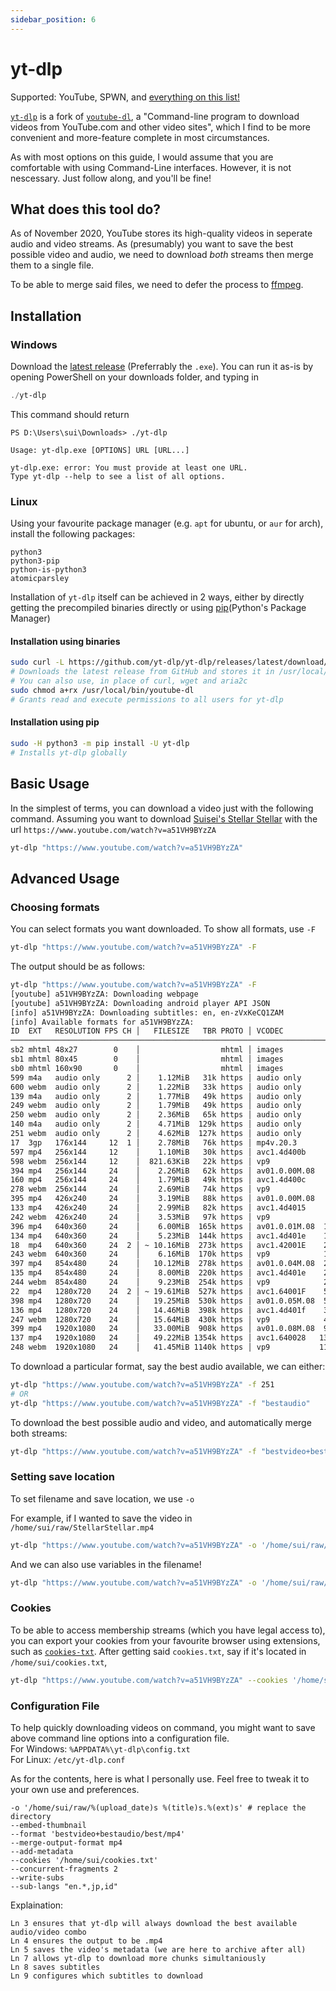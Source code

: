 ```yaml
---
sidebar_position: 6
---
```


# yt-dlp

Supported: YouTube, SPWN, and [everything on this list!](https://raw.githubusercontent.com/yt-dlp/yt-dlp/master/supportedsites.md)

[`yt-dlp`](https://github.com/yt-dlp/yt-dlp) is a fork of [`youtube-dl`](https://ytdl-org.github.io/youtube-dl/), a "Command-line program to download videos from YouTube.com and other video sites", which I find to be more convenient and more-feature complete in most circumstances.

As with most options on this guide, I would assume that you are comfortable with using Command-Line interfaces. However, it is not nescessary. Just follow along, and you'll be fine!

## What does this tool do?
As of November 2020, YouTube stores its high-quality videos in seperate audio and video streams. As (presumably) you want to save the best possible video and audio, we need to download *both* streams then merge them to a single file. 

To be able to merge said files, we need to defer the process to [ffmpeg](/docs/tools/ffmpeg/).

## Installation
### Windows 
Download the [latest release](https://github.com/yt-dlp/yt-dlp/releases) (Preferrably the `.exe`). You can run it as-is by opening PowerShell on your downloads folder, and typing in
```powershell
./yt-dlp
```
This command should return
```
PS D:\Users\sui\Downloads> ./yt-dlp

Usage: yt-dlp.exe [OPTIONS] URL [URL...]

yt-dlp.exe: error: You must provide at least one URL.
Type yt-dlp --help to see a list of all options.
```
### Linux
Using your favourite package manager (e.g. `apt` for ubuntu, or `aur` for arch), install the following packages:
```
python3
python3-pip
python-is-python3
atomicparsley
```
Installation of `yt-dlp` itself can be achieved in 2 ways, either by directly getting the precompiled binaries directly or using [pip](https://pypi.org/project/pip/ )(Python's Package Manager)

#### Installation using binaries
```bash
sudo curl -L https://github.com/yt-dlp/yt-dlp/releases/latest/download/yt-dlp -o /usr/local/bin/yt-dlp
# Downloads the latest release from GitHub and stores it in /usr/local/bin/yt-dlp
# You can also use, in place of curl, wget and aria2c
sudo chmod a+rx /usr/local/bin/youtube-dl
# Grants read and execute permissions to all users for yt-dlp
```

#### Installation using pip
```bash
sudo -H python3 -m pip install -U yt-dlp 
# Installs yt-dlp globally
```

## Basic Usage

In the simplest of terms, you can download a video just with the following command.
Assuming you want to download [Suisei's Stellar Stellar](https://www.youtube.com/watch?v=a51VH9BYzZA) with the url `https://www.youtube.com/watch?v=a51VH9BYzZA`
``` bash
yt-dlp "https://www.youtube.com/watch?v=a51VH9BYzZA"
```

## Advanced Usage
### Choosing formats
You can select formats you want downloaded. To show all formats, use `-F`
```bash
yt-dlp "https://www.youtube.com/watch?v=a51VH9BYzZA" -F
```
The output should be as follows: 
```bash
yt-dlp "https://www.youtube.com/watch?v=a51VH9BYzZA" -F                                                                          2
[youtube] a51VH9BYzZA: Downloading webpage
[youtube] a51VH9BYzZA: Downloading android player API JSON
[info] a51VH9BYzZA: Downloading subtitles: en, en-zVxKeCQ1ZAM
[info] Available formats for a51VH9BYzZA:
ID  EXT   RESOLUTION FPS CH │   FILESIZE   TBR PROTO │ VCODEC          VBR ACODEC      ABR ASR MORE INFO
──────────────────────────────────────────────────────────────────────────────────────────────────────────────────
sb2 mhtml 48x27        0    │                  mhtml │ images                                  storyboard
sb1 mhtml 80x45        0    │                  mhtml │ images                                  storyboard
sb0 mhtml 160x90       0    │                  mhtml │ images                                  storyboard
599 m4a   audio only      2 │    1.12MiB   31k https │ audio only          mp4a.40.5   31k 22k ultralow, m4a_dash
600 webm  audio only      2 │    1.22MiB   33k https │ audio only          opus        33k 48k ultralow, webm_dash
139 m4a   audio only      2 │    1.77MiB   49k https │ audio only          mp4a.40.5   49k 22k low, m4a_dash
249 webm  audio only      2 │    1.79MiB   49k https │ audio only          opus        49k 48k low, webm_dash
250 webm  audio only      2 │    2.36MiB   65k https │ audio only          opus        65k 48k low, webm_dash
140 m4a   audio only      2 │    4.71MiB  129k https │ audio only          mp4a.40.2  129k 44k medium, m4a_dash
251 webm  audio only      2 │    4.62MiB  127k https │ audio only          opus       127k 48k medium, webm_dash
17  3gp   176x144     12  1 │    2.78MiB   76k https │ mp4v.20.3       76k mp4a.40.2    0k 22k 144p
597 mp4   256x144     12    │    1.10MiB   30k https │ avc1.4d400b     30k video only          144p, mp4_dash
598 webm  256x144     12    │  821.63KiB   22k https │ vp9             22k video only          144p, webm_dash
394 mp4   256x144     24    │    2.26MiB   62k https │ av01.0.00M.08   62k video only          144p, mp4_dash
160 mp4   256x144     24    │    1.79MiB   49k https │ avc1.4d400c     49k video only          144p, mp4_dash
278 webm  256x144     24    │    2.69MiB   74k https │ vp9             74k video only          144p, webm_dash
395 mp4   426x240     24    │    3.19MiB   88k https │ av01.0.00M.08   88k video only          240p, mp4_dash
133 mp4   426x240     24    │    2.99MiB   82k https │ avc1.4d4015     82k video only          240p, mp4_dash
242 webm  426x240     24    │    3.53MiB   97k https │ vp9             97k video only          240p, webm_dash
396 mp4   640x360     24    │    6.00MiB  165k https │ av01.0.01M.08  165k video only          360p, mp4_dash
134 mp4   640x360     24    │    5.23MiB  144k https │ avc1.4d401e    144k video only          360p, mp4_dash
18  mp4   640x360     24  2 │ ~ 10.16MiB  273k https │ avc1.42001E    273k mp4a.40.2    0k 44k 360p
243 webm  640x360     24    │    6.16MiB  170k https │ vp9            170k video only          360p, webm_dash
397 mp4   854x480     24    │   10.12MiB  278k https │ av01.0.04M.08  278k video only          480p, mp4_dash
135 mp4   854x480     24    │    8.00MiB  220k https │ avc1.4d401e    220k video only          480p, mp4_dash
244 webm  854x480     24    │    9.23MiB  254k https │ vp9            254k video only          480p, webm_dash
22  mp4   1280x720    24  2 │ ~ 19.61MiB  527k https │ avc1.64001F    527k mp4a.40.2    0k 44k 720p
398 mp4   1280x720    24    │   19.25MiB  530k https │ av01.0.05M.08  530k video only          720p, mp4_dash
136 mp4   1280x720    24    │   14.46MiB  398k https │ avc1.4d401f    398k video only          720p, mp4_dash
247 webm  1280x720    24    │   15.64MiB  430k https │ vp9            430k video only          720p, webm_dash
399 mp4   1920x1080   24    │   33.00MiB  908k https │ av01.0.08M.08  908k video only          1080p, mp4_dash
137 mp4   1920x1080   24    │   49.22MiB 1354k https │ avc1.640028   1354k video only          1080p, mp4_dash
248 webm  1920x1080   24    │   41.45MiB 1140k https │ vp9           1140k video only          1080p, webm_dash
```
To download a particular format, say the best audio available, we can either:
```bash
yt-dlp "https://www.youtube.com/watch?v=a51VH9BYzZA" -f 251
# OR
yt-dlp "https://www.youtube.com/watch?v=a51VH9BYzZA" -f "bestaudio"
```

To download the best possible audio and video, and automatically merge both streams:
```bash 
yt-dlp "https://www.youtube.com/watch?v=a51VH9BYzZA" -f "bestvideo+bestaudio"
```
### Setting save location
To set filename and save location, we use `-o`

For example, if I wanted to save the video in `/home/sui/raw/StellarStellar.mp4`
```bash
yt-dlp "https://www.youtube.com/watch?v=a51VH9BYzZA" -o '/home/sui/raw/StellarStellar.mp4'
```
And we can also use variables in the filename!
```bash
yt-dlp "https://www.youtube.com/watch?v=a51VH9BYzZA" -o '/home/sui/raw/%(upload_date)s %(title)s.%(ext)s.mp4'
```

### Cookies
To be able to access membership streams (which you have legal access to), you can export your cookies from your favourite browser using extensions, such as [`cookies-txt`](https://github.com/lennonhill/cookies-txt). After getting said `cookies.txt`, say if it's located in `/home/sui/cookies.txt`, 
```bash
yt-dlp "https://www.youtube.com/watch?v=a51VH9BYzZA" --cookies '/home/sui/cookies.txt'
```

### Configuration File
To help quickly downloading videos on command, you might want to save above command line options into a configuration file. <br />
For Windows: `%APPDATA%\yt-dlp\config.txt`<br />
For Linux: `/etc/yt-dlp.conf`<br />

As for the contents, here is what I personally use. Feel free to tweak it to your own use and preferences.

```
-o '/home/sui/raw/%(upload_date)s %(title)s.%(ext)s' # replace the directory
--embed-thumbnail
--format 'bestvideo+bestaudio/best/mp4'
--merge-output-format mp4
--add-metadata
--cookies '/home/sui/cookies.txt'
--concurrent-fragments 2
--write-subs       
--sub-langs "en.*,jp,id"
```
Explaination: <br />
```
Ln 3 ensures that yt-dlp will always download the best available audio/video combo
Ln 4 ensures the output to be .mp4
Ln 5 saves the video's metadata (we are here to archive after all)
Ln 7 allows yt-dlp to download more chunks simultaniously
Ln 8 saves subtitles
Ln 9 configures which subtitles to download
```


